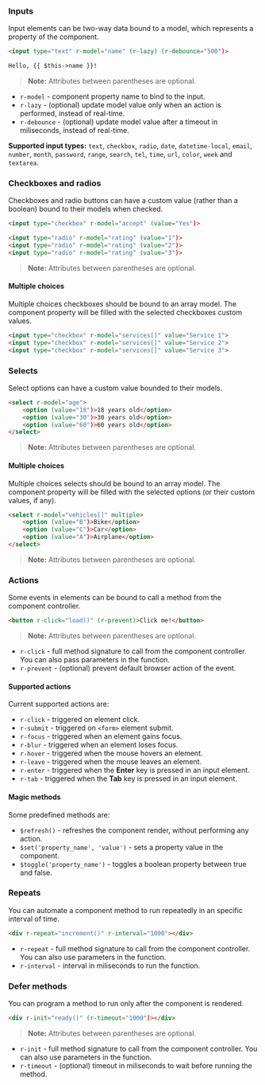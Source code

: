### Inputs
Input elements can be two-way data bound to a model, which represents a property of the component.

```html
<input type="text" r-model="name" (r-lazy) (r-debounce="500")>

Hello, {{ $this->name }}!
```

> **Note:** Attributes between parentheses are optional.

- `r-model` - component property name to bind to the input.
- `r-lazy` - (optional) update model value only when an action is performed, instead of real-time.
- `r-debounce` - (optional) update model value after a timeout in miliseconds, instead of real-time.

**Supported input types:** `text`, `checkbox`, `radio`, `date`, `datetime-local`, `email`, `number`, `month`, `password`, `range`, `search`, `tel`, `time`, `url`, `color`, `week` and `textarea`.

### Checkboxes and radios
Checkboxes and radio buttons can have a custom value (rather than a boolean) bound to their models when checked.

```html
<input type="checkbox" r-model="accept" (value="Yes")>
```

```html
<input type="radio" r-model="rating" (value="1")>
<input type="radio" r-model="rating" (value="2")>
<input type="radio" r-model="rating" (value="3")>
```

> **Note:** Attributes between parentheses are optional.

#### Multiple choices
Multiple choices checkboxes should be bound to an array model. The component property will be filled with the selected checkboxes custom values.

```html
<input type="checkbox" r-model="services[]" value="Service 1">
<input type="checkbox" r-model="services[]" value="Service 2">
<input type="checkbox" r-model="services[]" value="Service 3">
```

### Selects
Select options can have a custom value bounded to their models.

```html
<select r-model="age">
    <option (value="18")>18 years old</option>
    <option (value="30")>30 years old</option>
    <option (value="60")>60 years old</option>
</select>
```

> **Note:** Attributes between parentheses are optional.

#### Multiple choices
Multiple choices selects should be bound to an array model. The component property will be filled with the selected options (or their custom values, if any).

```html
<select r-model="vehicles[]" multiple>
    <option (value="B")>Bike</option>
    <option (value="C")>Car</option>
    <option (value="A")>Airplane</option>
</select>
```

> **Note:** Attributes between parentheses are optional.

### Actions
Some events in elements can be bound to call a method from the component controller.

```html
<button r-click="load()" (r-prevent)>Click me!</button>
```

> **Note:** Attributes between parentheses are optional.

- `r-click` - full method signature to call from the component controller. You can also pass parameters in the function.
- `r-prevent` - (optional) prevent default browser action of the event.

#### Supported actions
Current supported actions are:

- `r-click` - triggered on element click.
- `r-submit` - triggered on `<form>` element submit.
- `r-focus` - triggered when an element gains focus.
- `r-blur` - triggered when an element loses focus.
- `r-hover` - triggered when the mouse hovers an element.
- `r-leave` - triggered when the mouse leaves an element.
- `r-enter` - triggered when the **Enter** key is pressed in an input element.
- `r-tab` - triggered when the **Tab** key is pressed in an input element.

#### Magic methods
Some predefined methods are:

- `$refresh()` - refreshes the component render, without performing any action.
- `$set('property_name', 'value')` - sets a property value in the component.
- `$toggle('property_name')` - toggles a boolean property between true and false.

### Repeats
You can automate a component method to run repeatedly in an specific interval of time.

```html
<div r-repeat="increment()" r-interval="1000"></div>
```

- `r-repeat` - full method signature to call from the component controller. You can also use parameters in the function.
- `r-interval` - interval in miliseconds to run the function.

### Defer methods
You can program a method to run only after the component is rendered.

```html
<div r-init="ready()" (r-timeout="1000")></div>
```

> **Note:** Attributes between parentheses are optional.

- `r-init` - full method signature to call from the component controller. You can also use parameters in the function.
- `r-timeout` - (optional) timeout in miliseconds to wait before running the method.